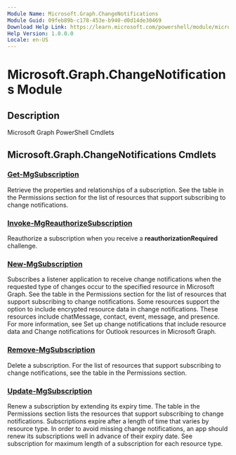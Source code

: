 ```yaml
---
Module Name: Microsoft.Graph.ChangeNotifications
Module Guid: 09feb89b-c178-453e-b940-d0d14de30469
Download Help Link: https://learn.microsoft.com/powershell/module/microsoft.graph.changenotifications
Help Version: 1.0.0.0
Locale: en-US
---
```


# Microsoft.Graph.ChangeNotifications Module
## Description
Microsoft Graph PowerShell Cmdlets

## Microsoft.Graph.ChangeNotifications Cmdlets
### [Get-MgSubscription](Get-MgSubscription.md)
Retrieve the properties and relationships of a subscription.
See the table in the Permissions section for the list of resources that support subscribing to change notifications.

### [Invoke-MgReauthorizeSubscription](Invoke-MgReauthorizeSubscription.md)
Reauthorize a subscription when you receive a **reauthorizationRequired** challenge.

### [New-MgSubscription](New-MgSubscription.md)
Subscribes a listener application to receive change notifications when the requested type of changes occur to the specified resource in Microsoft Graph.
See the table in the Permissions section for the list of resources that support subscribing to change notifications.
Some resources support the option to include encrypted resource data in change notifications.
These resources include chatMessage, contact, event, message, and presence.
For more information, see Set up change notifications that include resource data and Change notifications for Outlook resources in Microsoft Graph.

### [Remove-MgSubscription](Remove-MgSubscription.md)
Delete a subscription.
For the list of resources that support subscribing to change notifications, see the table in the Permissions section.

### [Update-MgSubscription](Update-MgSubscription.md)
Renew a subscription by extending its expiry time.
The table in the Permissions section lists the resources that support subscribing to change notifications.
Subscriptions expire after a length of time that varies by resource type.
In order to avoid missing change notifications, an app should renew its subscriptions well in advance of their expiry date.
See subscription for maximum length of a subscription for each resource type.

